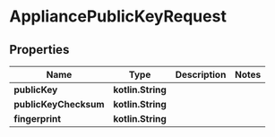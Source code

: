 
# AppliancePublicKeyRequest

## Properties
Name | Type | Description | Notes
------------ | ------------- | ------------- | -------------
**publicKey** | **kotlin.String** |  | 
**publicKeyChecksum** | **kotlin.String** |  | 
**fingerprint** | **kotlin.String** |  | 



